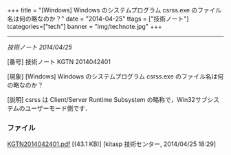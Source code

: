 +++
title = "[Windows] Windows のシステムプログラム csrss.exe のファイル名は何の略なのか？"
date = "2014-04-25"
ttags = ["技術ノート"]
tcategories=["tech"]
banner = "img/technote.jpg"
+++

-------------------------------------------------------------------------------

*技術ノート
2014/04/25*


[番号]
技術ノート KGTN 2014042401

[現象]
[Windows] Windows のシステムプログラム csrss.exe
のファイル名は何の略なのか？

[説明]
csrss は Client/Server Runtime Subsystem
の略称で，Win32サブシステムのユーザーモード側です．


### ファイル





[KGTN2014042401.pdf](http://techreport.kitasp.net/attachments/download/1668/KGTN2014042401.pdf)
 [(43.1 KB)] [kitasp 技術センター, 2014/04/25
18:29]
